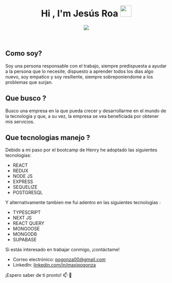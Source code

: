 <h1 align="center"><b>Hi , I'm Jesús Roa </b><img src="https://media.giphy.com/media/hvRJCLFzcasrR4ia7z/giphy.gif" width="35"></h1>

<p align="center">
  <a href="https://github.com/DenverCoder1/readme-typing-svg"><img src="https://readme-typing-svg.herokuapp.com?font=Time+New+Roman&color=cyan&size=25&center=true&vCenter=true&width=600&height=100&lines=Jesús+Daniel+Roa+Morales...;Full+Stack+Developer;Active+Learner/Researcher,;Always+improving+:D"></a>
</p>

<br>

## Como soy?

Soy una persona responsable con el trabajo, siempre predispuesta a ayudar a la persona que lo necesite, dispuesto a aprender todos los dias algo nuevo, soy empatico y soy resiliente, siempre sobreponiendome a los problemas que surjan.

## Que busco ? 


Busco una empresa en la que pueda crecer y desarrollarme en el mundo de la tecnologia y que, a su vez, la empresa se vea beneficiada por obtener mis servicios.

## Que tecnologias manejo ?


Debido a mi paso por el bootcamp de Henry he adoptado las siguientes tecnologias:
- REACT
- REDUX
- NODE JS
- EXPRESS
- SEQUELIZE
- POSTGRESQL

Y alternativamente tambien me fui adentro en las siguientes tecnologias :
- TYPESCRIPT
- NEXT JS
- REACT QUERY
- MONGOOSE
- MONGODB
- SUPABASE 

Si estás interesado en trabajar conmigo, ¡contáctame!

- Correo electrónico: [pogonza00@gmail.com](mailto:pogonza00@gmail.com) 
- LinkedIn: [linkedin.com/in/maxipogonza](https://www.linkedin.com/in/maxipogonza)

¡Espero saber de ti pronto! :mailbox: :rocket:
